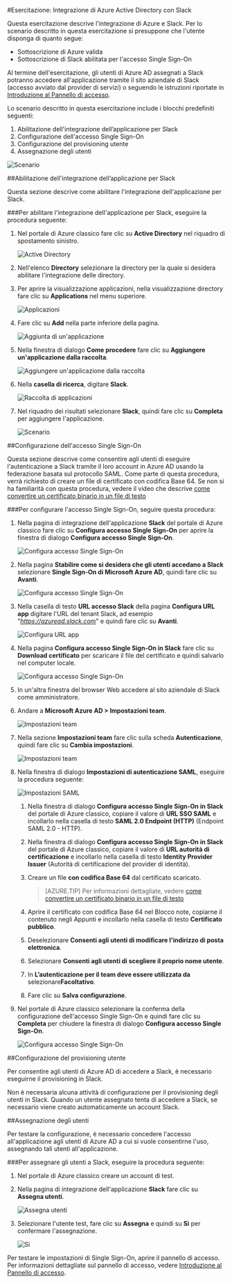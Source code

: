 <properties 
    pageTitle="Esercitazione: Integrazione di Azure Active Directory con Slack | Microsoft Azure" 
    description="Informazioni su come usare Slack con Azure Active Directory per abilitare l'accesso Single Sign-On, il provisioning automatizzato e altro ancora." 
    services="active-directory" 
    authors="jeevansd"  
    documentationCenter="na" 
    manager="femila"/> 
<tags 
    ms.service="active-directory" 
    ms.devlang="na" 
    ms.topic="article" 
    ms.tgt_pltfrm="na" 
    ms.workload="identity" 
    ms.date="09/19/2016" 
    ms.author="jeedes" /> 

#Esercitazione: Integrazione di Azure Active Directory con Slack
  
Questa esercitazione descrive l'integrazione di Azure e Slack. Per lo scenario descritto in questa esercitazione si presuppone che l'utente disponga di quanto segue:

-   Sottoscrizione di Azure valida
-   Sottoscrizione di Slack abilitata per l'accesso Single Sign-On
  
Al termine dell'esercitazione, gli utenti di Azure AD assegnati a Slack potranno accedere all'applicazione tramite il sito aziendale di Slack (accesso avviato dal provider di servizi) o seguendo le istruzioni riportate in [Introduzione al Pannello di accesso](active-directory-saas-access-panel-introduction.md).
  
Lo scenario descritto in questa esercitazione include i blocchi predefiniti seguenti:

1.  Abilitazione dell'integrazione dell’applicazione per Slack
2.  Configurazione dell'accesso Single Sign-On
3.  Configurazione del provisioning utente
4.  Assegnazione degli utenti

![Scenario](./media/active-directory-saas-slack-tutorial/IC794980.png "Scenario")

##Abilitazione dell'integrazione dell’applicazione per Slack
  
Questa sezione descrive come abilitare l'integrazione dell'applicazione per Slack.

###Per abilitare l'integrazione dell'applicazione per Slack, eseguire la procedura seguente:

1.  Nel portale di Azure classico fare clic su **Active Directory** nel riquadro di spostamento sinistro.

    ![Active Directory](./media/active-directory-saas-slack-tutorial/IC700993.png "Active Directory")

2.  Nell'elenco **Directory** selezionare la directory per la quale si desidera abilitare l'integrazione delle directory.

3.  Per aprire la visualizzazione applicazioni, nella visualizzazione directory fare clic su **Applications** nel menu superiore.

    ![Applicazioni](./media/active-directory-saas-slack-tutorial/IC700994.png "Applicazioni") 

4.  Fare clic su **Add** nella parte inferiore della pagina.

    ![Aggiunta di un'applicazione](./media/active-directory-saas-slack-tutorial/IC749321.png "Aggiunta di un'applicazione") 

5.  Nella finestra di dialogo **Come procedere** fare clic su **Aggiungere un'applicazione dalla raccolta**.

    ![Aggiungere un'applicazione dalla raccolta](./media/active-directory-saas-slack-tutorial/IC749322.png "Aggiungere un'applicazione dalla raccolta")

6.  Nella **casella di ricerca**, digitare **Slack**.

    ![Raccolta di applicazioni](./media/active-directory-saas-slack-tutorial/IC794981.png "Raccolta di applicazioni")

7.  Nel riquadro dei risultati selezionare **Slack**, quindi fare clic su **Completa** per aggiungere l'applicazione.

    ![Scenario](./media/active-directory-saas-slack-tutorial/IC796925.png "Scenario")

##Configurazione dell'accesso Single Sign-On
  
Questa sezione descrive come consentire agli utenti di eseguire l'autenticazione a Slack tramite il loro account in Azure AD usando la federazione basata sul protocollo SAML. Come parte di questa procedura, verrà richiesto di creare un file di certificato con codifica Base 64. Se non si ha familiarità con questa procedura, vedere il video che descrive [come convertire un certificato binario in un file di testo](http://youtu.be/PlgrzUZ-Y1o)

###Per configurare l'accesso Single Sign-On, seguire questa procedura:

1.  Nella pagina di integrazione dell'applicazione **Slack** del portale di Azure classico fare clic su **Configura accesso Single Sign-On** per aprire la finestra di dialogo **Configura accesso Single Sign-On**.

    ![Configura accesso Single Sign-On](./media/active-directory-saas-slack-tutorial/IC794982.png "Configura accesso Single Sign-On")

2.  Nella pagina **Stabilire come si desidera che gli utenti accedano a Slack** selezionare **Single Sign-On di Microsoft Azure AD**, quindi fare clic su **Avanti**.

    ![Configura accesso Single Sign-On](./media/active-directory-saas-slack-tutorial/IC794983.png "Configura accesso Single Sign-On")

3.  Nella casella di testo **URL accesso Slack** della pagina **Configura URL app** digitare l'URL del tenant Slack, ad esempio "*https://azuread.slack.com*" e quindi fare clic su **Avanti**.

    ![Configura URL app](./media/active-directory-saas-slack-tutorial/IC794984.png "Configura URL app")

4.  Nella pagina **Configura accesso Single Sign-On in Slack** fare clic su **Download certificato** per scaricare il file del certificato e quindi salvarlo nel computer locale.

    ![Configura accesso Single Sign-On](./media/active-directory-saas-slack-tutorial/IC794985.png "Configura accesso Single Sign-On")

5.  In un'altra finestra del browser Web accedere al sito aziendale di Slack come amministratore.

6.  Andare a **Microsoft Azure AD > Impostazioni team**.

    ![Impostazioni team](./media/active-directory-saas-slack-tutorial/IC794986.png "Impostazioni team")

7.  Nella sezione **Impostazioni team** fare clic sulla scheda **Autenticazione**, quindi fare clic su **Cambia impostazioni**.

    ![Impostazioni team](./media/active-directory-saas-slack-tutorial/IC794987.png "Impostazioni team")

8.  Nella finestra di dialogo **Impostazioni di autenticazione SAML**, eseguire la procedura seguente:

    ![Impostazioni SAML](./media/active-directory-saas-slack-tutorial/IC794988.png "Impostazioni SAML")

    1.  Nella finestra di dialogo **Configura accesso Single Sign-On in Slack** del portale di Azure classico, copiare il valore di **URL SSO SAML** e incollarlo nella casella di testo **SAML 2.0 Endpoint (HTTP)** (Endpoint SAML 2.0 - HTTP).
    2.  Nella finestra di dialogo **Configura accesso Single Sign-On in Slack** del portale di Azure classico, copiare il valore di **URL autorità di certificazione** e incollarlo nella casella di testo **Identity Provider Issuer** (Autorità di certificazione del provider di identità).
    3.  Creare un file **con codifica Base 64** dal certificato scaricato.
    
        >[AZURE.TIP] Per informazioni dettagliate, vedere [come convertire un certificato binario in un file di testo](http://youtu.be/PlgrzUZ-Y1o)

    4.  Aprire il certificato con codifica Base 64 nel Blocco note, copiarne il contenuto negli Appunti e incollarlo nella casella di testo **Certificato pubblico**.
    5.  Deselezionare **Consenti agli utenti di modificare l'indirizzo di posta elettronica**.
    6.  Selezionare **Consenti agli utenti di scegliere il proprio nome utente**.
    7.  In **L’autenticazione per il team deve essere utilizzata da** selezionare**Facoltativo**.
    8.  Fare clic su **Salva configurazione**.

9.  Nel portale di Azure classico selezionare la conferma della configurazione dell'accesso Single Sign-On e quindi fare clic su **Completa** per chiudere la finestra di dialogo **Configura accesso Single Sign-On**.

    ![Configura accesso Single Sign-On](./media/active-directory-saas-slack-tutorial/IC794989.png "Configura accesso Single Sign-On") 

##Configurazione del provisioning utente
  
Per consentire agli utenti di Azure AD di accedere a Slack, è necessario eseguirne il provisioning in Slack.
  
Non è necessaria alcuna attività di configurazione per il provisioning degli utenti in Slack. Quando un utente assegnato tenta di accedere a Slack, se necessario viene creato automaticamente un account Slack.

##Assegnazione degli utenti
  
Per testare la configurazione, è necessario concedere l'accesso all'applicazione agli utenti di Azure AD a cui si vuole consentirne l'uso, assegnando tali utenti all'applicazione.

###Per assegnare gli utenti a Slack, eseguire la procedura seguente:

1.  Nel portale di Azure classico creare un account di test.

2.  Nella pagina di integrazione dell'applicazione **Slack** fare clic su **Assegna utenti**.

    ![Assegna utenti](./media/active-directory-saas-slack-tutorial/IC794990.png "Assegna utenti")

3.  Selezionare l'utente test, fare clic su **Assegna** e quindi su **Sì** per confermare l'assegnazione.

    ![Sì](./media/active-directory-saas-slack-tutorial/IC767830.png "Sì")
  
Per testare le impostazioni di Single Sign-On, aprire il pannello di accesso. Per informazioni dettagliate sul pannello di accesso, vedere [Introduzione al Pannello di accesso](active-directory-saas-access-panel-introduction.md).

<!---HONumber=AcomDC_0921_2016-->
